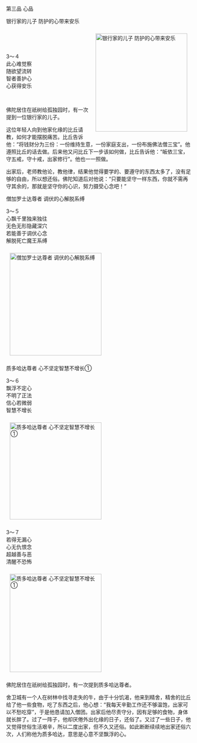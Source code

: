 第三品 心品

银行家的儿子 防护的心带来安乐


<div class="e2">
<img src="images/fjj-13-1.gif" width="250" height="267" hspace="10" vspace="10" align="right" alt="银行家的儿子 防护的心带来安乐"/>
<div>
<p>&nbsp;</p> <p>&nbsp;</p> <p>3～４<br>
 此心难觉察<br>
 随欲望流转<br>
 智者善护心<br>
 心获得安乐</p>
</div>
<div>
&nbsp;
</div>
</div>

佛陀居住在祇树给孤独园时，有一次提到一位银行家的儿子。

这位年轻人向到他家化缘的比丘请教，如何才能摆脱痛苦。比丘告诉他：“将钱财分为三份：一份维持生意，一份家庭支出，一份布施佛法僧三宝”。他遵照比丘的话去做。后来他又问比丘下一步该如何做，比丘告诉他：“皈依三宝，守五戒，守十戒，出家修行”。他也一一照做。

出家后，老师教他论，教他律，结果他觉得要学的、要遵守的东西太多了，没有足够的自由，所以想还俗。佛陀知道后对他说：“只要能坚守一样东西，你就不需再守其余的，那就是坚守你的心识，努力摄受心念吧！”



僧加罗士达尊者 调伏的心解脱系缚


<div class="e2">
<div>
<p></p> <p>3～５<br>
 心飘千里独来独往<br>
 无色无形隐藏深穴<br>
 若能善于调伏心念<br>
 解脱死亡魔王系缚</p>
</div>
<img src="images/fjj-13-2.gif" width="250" height="279" hspace="10" vspace="10" alt="僧加罗士达尊者 调伏的心解脱系缚"/>
</div>

质多哈达尊者 心不坚定智慧不增长①


<div class="e2">
<div>
<p></p> <p>3～６<br>
 飘浮不定心<br>
 不明了正法<br>
 信心若微弱<br>
 智慧不增长<br>
 </p>
</div>
<img src="images/fjj-13-3.gif" width="250" height="264" hspace="10" vspace="10" alt="质多哈达尊者 心不坚定智慧不增长①"/>
</div>


<div class="e2">
<div>
<p></p> <p>3～７<br>
 若得无漏心<br>
 心无仇恨念<br>
 超越善与恶<br>
 清醒不恐怖</p>
</div>
<img src="images/fjj-13-4.gif" width="250" height="267" hspace="10" vspace="10" alt="质多哈达尊者 心不坚定智慧不增长①"/>
</div>

佛陀居住在祇树给孤独园时，有一次提到质多哈达尊者。

舍卫城有一个人在树林中找寻走失的牛，由于十分饥渴，他来到精舍，精舍的比丘给了他一些食物，吃了东西之后，他心想：“我每天辛勤工作还不够温饱，出家可以不愁吃穿”，于是他恳请加入僧团。出家后他尽责守分，因有足够的食物，身体就长胖了。过了一阵子，他却厌倦外出化缘的日子，还俗了。又过了一些日子，他又觉得世俗生活艰辛，所以二度出家，但不久又还俗。如此断断续续地出家还俗六次，人们称他为质多哈达，意思是心意不坚飘浮的心。
